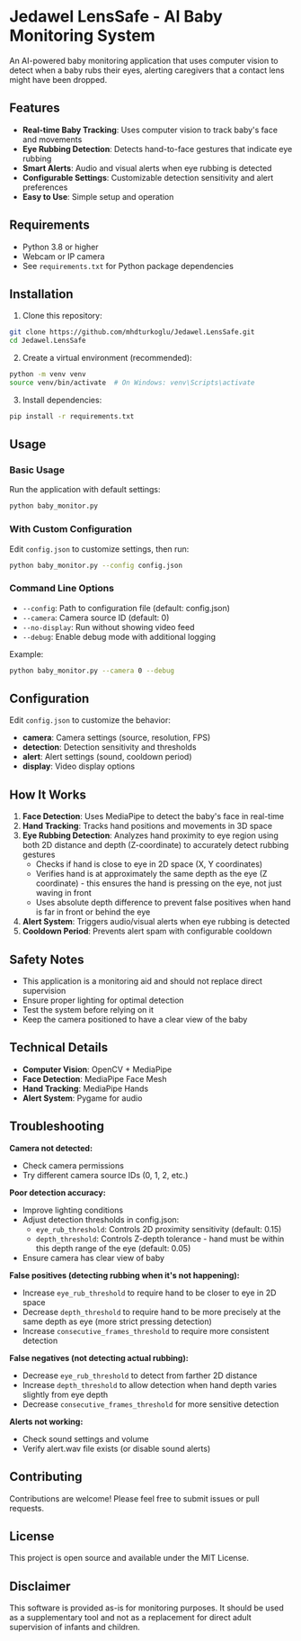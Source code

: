 # Jedawel LensSafe - AI Baby Monitoring System

An AI-powered baby monitoring application that uses computer vision to detect when a baby rubs their eyes, alerting caregivers that a contact lens might have been dropped.

## Features

- **Real-time Baby Tracking**: Uses computer vision to track baby's face and movements
- **Eye Rubbing Detection**: Detects hand-to-face gestures that indicate eye rubbing
- **Smart Alerts**: Audio and visual alerts when eye rubbing is detected
- **Configurable Settings**: Customizable detection sensitivity and alert preferences
- **Easy to Use**: Simple setup and operation

## Requirements

- Python 3.8 or higher
- Webcam or IP camera
- See `requirements.txt` for Python package dependencies

## Installation

1. Clone this repository:
```bash
git clone https://github.com/mhdturkoglu/Jedawel.LensSafe.git
cd Jedawel.LensSafe
```

2. Create a virtual environment (recommended):
```bash
python -m venv venv
source venv/bin/activate  # On Windows: venv\Scripts\activate
```

3. Install dependencies:
```bash
pip install -r requirements.txt
```

## Usage

### Basic Usage

Run the application with default settings:
```bash
python baby_monitor.py
```

### With Custom Configuration

Edit `config.json` to customize settings, then run:
```bash
python baby_monitor.py --config config.json
```

### Command Line Options

- `--config`: Path to configuration file (default: config.json)
- `--camera`: Camera source ID (default: 0)
- `--no-display`: Run without showing video feed
- `--debug`: Enable debug mode with additional logging

Example:
```bash
python baby_monitor.py --camera 0 --debug
```

## Configuration

Edit `config.json` to customize the behavior:

- **camera**: Camera settings (source, resolution, FPS)
- **detection**: Detection sensitivity and thresholds
- **alert**: Alert settings (sound, cooldown period)
- **display**: Video display options

## How It Works

1. **Face Detection**: Uses MediaPipe to detect the baby's face in real-time
2. **Hand Tracking**: Tracks hand positions and movements in 3D space
3. **Eye Rubbing Detection**: Analyzes hand proximity to eye region using both 2D distance and depth (Z-coordinate) to accurately detect rubbing gestures
   - Checks if hand is close to eye in 2D space (X, Y coordinates)
   - Verifies hand is at approximately the same depth as the eye (Z coordinate) - this ensures the hand is pressing on the eye, not just waving in front
   - Uses absolute depth difference to prevent false positives when hand is far in front or behind the eye
4. **Alert System**: Triggers audio/visual alerts when eye rubbing is detected
5. **Cooldown Period**: Prevents alert spam with configurable cooldown

## Safety Notes

- This application is a monitoring aid and should not replace direct supervision
- Ensure proper lighting for optimal detection
- Test the system before relying on it
- Keep the camera positioned to have a clear view of the baby

## Technical Details

- **Computer Vision**: OpenCV + MediaPipe
- **Face Detection**: MediaPipe Face Mesh
- **Hand Tracking**: MediaPipe Hands
- **Alert System**: Pygame for audio

## Troubleshooting

**Camera not detected:**
- Check camera permissions
- Try different camera source IDs (0, 1, 2, etc.)

**Poor detection accuracy:**
- Improve lighting conditions
- Adjust detection thresholds in config.json:
  - `eye_rub_threshold`: Controls 2D proximity sensitivity (default: 0.15)
  - `depth_threshold`: Controls Z-depth tolerance - hand must be within this depth range of the eye (default: 0.05)
- Ensure camera has clear view of baby

**False positives (detecting rubbing when it's not happening):**
- Increase `eye_rub_threshold` to require hand to be closer to eye in 2D space
- Decrease `depth_threshold` to require hand to be more precisely at the same depth as eye (more strict pressing detection)
- Increase `consecutive_frames_threshold` to require more consistent detection

**False negatives (not detecting actual rubbing):**
- Decrease `eye_rub_threshold` to detect from farther 2D distance
- Increase `depth_threshold` to allow detection when hand depth varies slightly from eye depth
- Decrease `consecutive_frames_threshold` for more sensitive detection

**Alerts not working:**
- Check sound settings and volume
- Verify alert.wav file exists (or disable sound alerts)

## Contributing

Contributions are welcome! Please feel free to submit issues or pull requests.

## License

This project is open source and available under the MIT License.

## Disclaimer

This software is provided as-is for monitoring purposes. It should be used as a supplementary tool and not as a replacement for direct adult supervision of infants and children.
